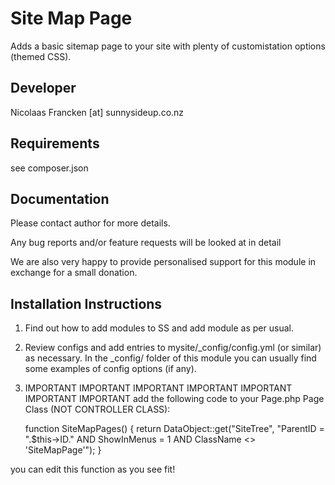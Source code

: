 Site Map Page
================================================================================

Adds a basic sitemap page to your site with plenty
of customistation options (themed CSS).


Developer
-----------------------------------------------
Nicolaas Francken [at] sunnysideup.co.nz


Requirements
-----------------------------------------------
see composer.json



Documentation
-----------------------------------------------
Please contact author for more details.

Any bug reports and/or feature requests will be
looked at in detail

We are also very happy to provide personalised support
for this module in exchange for a small donation.


Installation Instructions
-----------------------------------------------
1. Find out how to add modules to SS and add module as per usual.

2. Review configs and add entries to mysite/_config/config.yml
(or similar) as necessary.
In the _config/ folder of this module
you can usually find some examples of config options (if any).

3. IMPORTANT IMPORTANT IMPORTANT IMPORTANT IMPORTANT IMPORTANT IMPORTANT
add the following code to your Page.php Page Class (NOT CONTROLLER CLASS):

	function SiteMapPages() {
		return DataObject::get("SiteTree", "ParentID = ".$this->ID." AND ShowInMenus = 1 AND ClassName <> 'SiteMapPage'");
	}


you can edit this function as you see fit!
